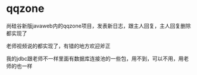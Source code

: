 # qqzone
尚硅谷新版javaweb内的qqzone项目，发表新日志，跟主人回复，主人回复删除都实现了

老师视频说的都实现了，有错的地方欢迎斧正

我的jdbc跟老师不一样里面有数据库连接池的一些包，用不到，可以不用，用老师的也一样

